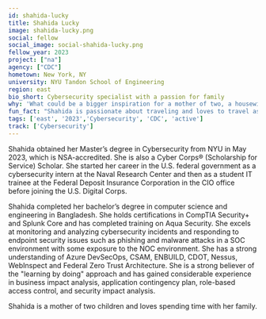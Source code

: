 ```yaml
---
id: shahida-lucky
title: Shahida Lucky
image: shahida-lucky.png
social: fellow
social_image: social-shahida-lucky.png
fellow_year: 2023
project: ["na"]
agency: ["CDC"]
hometown: New York, NY
university: NYU Tandon School of Engineering
region: east
bio_short: Cybersecurity specialist with a passion for family
why: 'What could be a bigger inspiration for a mother of two, a housewife, an immigrant, a student starting her master’s degree after 13 years out of school, or a someone returning to the workforce after 11 years——or someone like me who is all of the above? For me, the promise of returning to the workforce and setting an example that anybody can achieve their life goals by taking small, consistent steps has been my inspiration. The U.S. Digital Corps enables me to take a "learning by doing" approach while serving the public in the federal government.'
fun_fact: "Shahida is passionate about traveling and loves to travel as much as she can. Additionally, she enjoys listening to music while cooking and doing household chores."
tags: ['east', '2023','Cybersecurity', 'CDC', 'active']
track: ['Cybersecurity']
---
```


Shahida obtained her Master’s degree in Cybersecurity from NYU in May 2023, which is NSA-accredited. She is also a Cyber Corps® (Scholarship for Service) Scholar. She started her career in the U.S. federal government as a cybersecurity intern at the Naval Research Center and then as a student IT trainee at the Federal Deposit Insurance Corporation in the CIO office before joining the U.S. Digital Corps.

Shahida completed her bachelor’s degree in computer science and engineering in Bangladesh. She holds certifications in CompTIA Security+ and Splunk Core and has completed training on Aqua Security. She excels at monitoring and analyzing cybersecurity incidents and responding to endpoint security issues such as phishing and malware attacks in a SOC environment with some exposure to the NOC environment. She has a strong understanding of Azure DevSecOps, CSAM, ENBUILD, CDOT, Nessus, WebInspect and Federal Zero Trust Architecture. She is a strong believer of the "learning by doing" approach and has gained considerable experience in business impact analysis, application contingency plan, role-based access control, and security impact analysis.

Shahida is a mother of two children and loves spending time with her family. 

